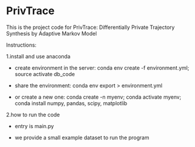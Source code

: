 # PrivTrace

This is the project code for PrivTrace: Differentially Private Trajectory Synthesis by Adaptive Markov Model

Instructions:

1.install and use anaconda

* create environment in the server: conda env create -f environment.yml; source activate db_code

* share the environment: conda env export > environment.yml

* or create a new one: conda create -n myenv; conda activate myenv; conda install numpy, pandas, scipy, matplotlib


2.how to run the code

* entry is main.py

* we provide a small example dataset to run the program
